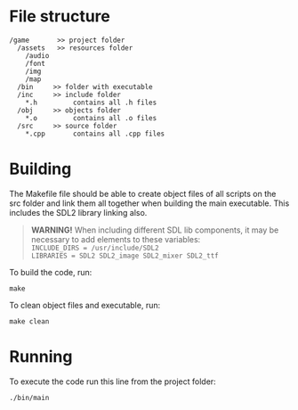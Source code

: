 # File structure

```
/game       >> project folder 
  /assets   >> resources folder
    /audio
    /font
    /img
    /map
  /bin     >> folder with executable
  /inc     >> include folder
    *.h         contains all .h files
  /obj     >> objects folder
    *.o         contains all .o files
  /src     >> source folder
    *.cpp       contains all .cpp files
```

# Building
The Makefile file should be able to create object files of all scripts on the src folder and link them all together when building the main executable. This includes the SDL2 library linking also.

> **WARNING!** When including different SDL lib components, it may be necessary to add elements to these variables:  
`INCLUDE_DIRS = /usr/include/SDL2`  
`LIBRARIES = SDL2 SDL2_image SDL2_mixer SDL2_ttf`

To build the code, run:
```
make
```
To clean object files and executable, run:
```
make clean
```

# Running

To execute the code run this line from the project folder:
```
./bin/main
```